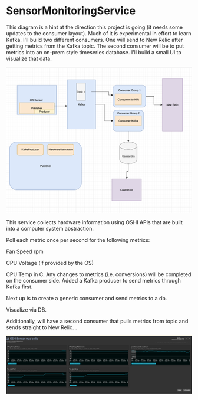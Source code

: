 # SensorMonitoringService

This diagram is a hint at the direction this project is going (it needs some updates to the consumer layout).  Much of it is experimental in effort to learn Kafka.
I'll build two different consumers. One will send to New Relic after getting metrics from the Kafka topic.
The second consumer will be to put metrics into an on-prem style timeseries database.  I'll build a small UI to visualize that data.

![architecture](images/oshiKafka.png)


This service collects hardware information using OSHI APIs that are built into a computer system abstraction. 

Poll each metric once per second for the following metrics:

Fan Speed rpm

CPU Voltage (if provided by the OS)

CPU Temp in C.  Any changes to metrics (i.e. conversions) will be completed on the consumer side.
Added a Kafka producer to send metrics through Kafka first. 



Next up is to create a generic consumer and send metrics to a db.

Visualize via DB.

Additionally, will have a second consumer that pulls metrics from topic and sends straight to New Relic.
.

![](images/sensordashboard.png)
